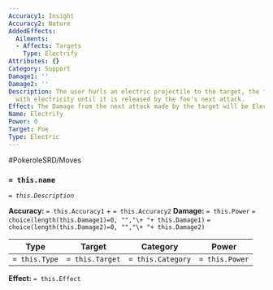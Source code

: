```yaml
---
Accuracy1: Insight
Accuracy2: Nature
AddedEffects:
  Ailments:
  - Affects: Targets
    Type: Electrify
Attributes: {}
Category: Support
Damage1: ''
Damage2: ''
Description: The user hurls an electric projectile to the target, the foe is charged
  with electricity until it is released by the foe's next attack.
Effect: The Damage from the next attack made by the target will be Electric Type.
Name: Electrify
Power: 0
Target: Foe
Type: Electric
---
```


#PokeroleSRD/Moves

### `= this.name` 
*`= this.Description`*

**Accuracy:** `= this.Accuracy1` + `= this.Accuracy2`
**Damage:** `= this.Power` `= choice(length(this.Damage1)=0, "","\+ "+ this.Damage1)` `= choice(length(this.Damage2)=0, "","\+ "+ this.Damage2)`

| Type          | Target          | Category          | Power          |
| ------------- | --------------- | ----------------  | -------------- |
| `= this.Type` | `= this.Target` | `= this.Category` | `= this.Power` | 

**Effect:** `= this.Effect`